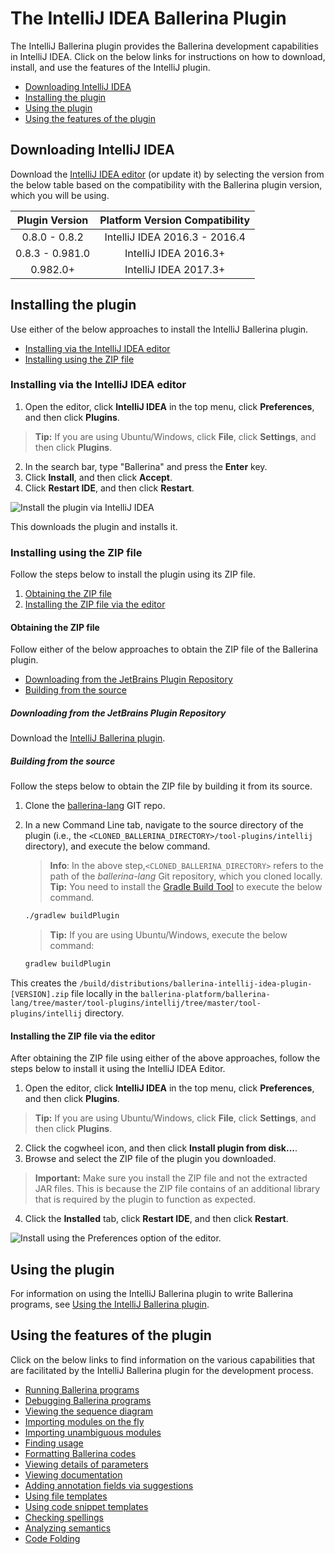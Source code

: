 # The IntelliJ IDEA Ballerina Plugin

The IntelliJ Ballerina plugin provides the Ballerina development capabilities in IntelliJ IDEA. Click on the below links for instructions on how to download, install, and use the features of the IntelliJ plugin.

- [Downloading IntelliJ IDEA](#downloading-intellij-idea)
- [Installing the plugin](#installing-the-plugin)
- [Using the plugin](#using-the-plugin)
- [Using the features of the plugin](#using-the-features-of-the-plugin)

## Downloading IntelliJ IDEA

Download the [IntelliJ IDEA editor](https://www.jetbrains.com/idea/download/) (or update it) by selecting the version from the below table based on the compatibility with the Ballerina plugin version, which you will be using.

**Plugin Version**|**Platform Version Compatibility**
:-----:|:-----:
0.8.0 - 0.8.2|IntelliJ IDEA 2016.3 - 2016.4
0.8.3 - 0.981.0|IntelliJ IDEA 2016.3+
0.982.0+|IntelliJ IDEA 2017.3+

## Installing the plugin

Use either of the below approaches to install the IntelliJ Ballerina plugin.

- [Installing via the IntelliJ IDEA editor](#installing-via-the-intellij-idea-editor)
- [Installing using the ZIP file](#installing-using-the-zip-file)

### Installing via the IntelliJ IDEA editor

1. Open the editor, click **IntelliJ IDEA** in the top menu, click **Preferences**, and then click **Plugins**. 
> **Tip:** If you are using Ubuntu/Windows, click **File**, click **Settings**, and then click **Plugins**.
2. In the search bar, type "Ballerina" and press the **Enter** key. 
3. Click **Install**, and then click **Accept**.
4. Click **Restart IDE**, and then click **Restart**.

![Install the plugin via IntelliJ IDEA](images/install-plugin-via-intellij.gif)

This downloads the plugin and installs it.

### Installing using the ZIP file

Follow the steps below to install the plugin using its ZIP file.

1. [Obtaining the ZIP file](#obtaining-the-zip-file)
2. [Installing the ZIP file via the editor](#installing-the-zip-file-via-the-editor)

#### Obtaining the ZIP file

Follow either of the below approaches to obtain the ZIP file of the Ballerina plugin.

- [Downloading from the JetBrains Plugin Repository](#downloading-from-the-jetbrains-plugin-repository)
- [Building from the source](#building-from-the-source)

##### Downloading from the JetBrains Plugin Repository

Download the [IntelliJ Ballerina plugin](https://plugins.jetbrains.com/plugin/9520-ballerina).


##### Building from the source

Follow the steps below to obtain the ZIP file by building it from its source.

1. Clone the [ballerina-lang](https://github.com/ballerina-platform/ballerina-lang) GIT repo.
2. In a new Command Line tab, navigate to the source directory of the plugin (i.e., the `<CLONED_BALLERINA_DIRECTORY>/tool-plugins/intellij` directory), and execute the below command.
    > **Info**: In the above step,`<CLONED_BALLERINA_DIRECTORY>` refers to the path of the *ballerina-lang* Git repository, which you cloned locally. 
    > **Tip:** You need to install the [Gradle Build Tool](£https://gradle.org/) to execute the below command.

    ```bash
    ./gradlew buildPlugin
    ```
    > **Tip:** If you are using Ubuntu/Windows, execute the below command:
    ```bash
    gradlew buildPlugin
    ```

This creates the `/build/distributions/ballerina-intellij-idea-plugin-[VERSION].zip` file locally in the `ballerina-platform/ballerina-lang/tree/master/tool-plugins/intellij/tree/master/tool-plugins/intellij` directory.

#### Installing the ZIP file via the editor

After obtaining the ZIP file using either of the above approaches, follow the steps below to install it using the IntelliJ IDEA Editor.


1. Open the editor, click **IntelliJ IDEA** in the top menu, click **Preferences**, and then click **Plugins**. 
> **Tip:** If you are using Ubuntu/Windows, click **File**, click **Settings**, and then click **Plugins**.
2. Click the cogwheel icon, and then click **Install plugin from disk...**.
3. Browse and select the ZIP file of the plugin you downloaded.
> **Important:** Make sure you install the ZIP file and not the extracted JAR files. This is because the ZIP file contains of an additional library that is required by the plugin to function as expected.
4. Click the **Installed** tab, click **Restart IDE**, and then click **Restart**.

![Install using the Preferences option of the editor.](images/install-via-editor-preferences.gif)

## Using the plugin

For information on using the IntelliJ Ballerina plugin to write Ballerina programs, see [Using the IntelliJ Ballerina plugin](intellij-plugin/using-the-intellij-plugin.md).

## Using the features of the plugin

Click on the below links to find information on the various capabilities that are facilitated by the IntelliJ Ballerina plugin for the development process.

- [Running Ballerina programs](tools-ides/intellij-plugin/using-intellij-plugin-features#running-ballerina-programs)
- [Debugging Ballerina programs](tools-ides/intellij-plugin/using-intellij-plugin-features#debugging-ballerina-programs)
- [Viewing the sequence diagram](tools-ides/intellij-plugin/using-intellij-plugin-features#viewing-the-sequence-diagram)
- [Importing modules on the fly](tools-ides/intellij-plugin/using-intellij-plugin-features#importing-modules-on-the-fly)
- [Importing unambiguous modules](tools-ides/intellij-plugin/using-intellij-plugin-features#importing-unambiguous-modules)
- [Finding usage](tools-ides/intellij-plugin/using-intellij-plugin-features.md#finding-usage)
- [Formatting Ballerina codes](tools-ides/intellij-plugin/using-intellij-plugin-features#formatting-ballerina-codes)
- [Viewing details of parameters](tools-ides/intellij-plugin/using-intellij-plugin-features#viewing-details-of-parameters)
- [Viewing documentation](tools-ides/intellij-plugin/using-intellij-plugin-features#viewing-documentation)
- [Adding annotation fields via suggestions](tools-ides/intellij-plugin/using-intellij-plugin-features#adding-annotation-fields-via-suggestions)
- [Using file templates](tools-ides/intellij-plugin/using-intellij-plugin-features#using-file-templates)
- [Using code snippet templates](tools-ides/intellij-plugin/using-intellij-plugin-features#using-code-snippet-templates)
- [Checking spellings](tools-ides/intellij-plugin/using-intellij-plugin-features#checking-spellings)
- [Analyzing semantics](tools-ides/intellij-plugin/using-intellij-plugin-features#analyzing-semantics)
- [Code Folding](tools-ides/intellij-plugin/using-intellij-plugin-features#code-folding)


